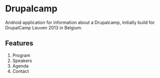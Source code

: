 Drupalcamp
==========

Android application for information about a Drupalcamp, initially build for DrupalCamp Leuven 2013 in Belgium.

Features
--------

1. Program
2. Speakers
3. Agenda
4. Contact
